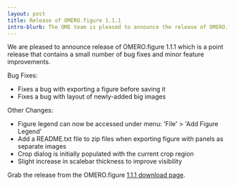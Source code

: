 ```yaml
---
layout: post
title: Release of OMERO.figure 1.1.1
intro-blurb: The OME team is pleased to announce the release of OMERO.figure 1.1.1.
---
```


We are pleased to announce release of OMERO.figure 1.1.1 which
is a point release that contains a small number of bug fixes and
minor feature improvements.

Bug Fixes:

 - Fixes a bug with exporting a figure before saving it
 - Fixes a bug with layout of newly-added big images

Other Changes:

 - Figure legend can now be accessed under menu: 'File' > 'Add Figure Legend'
 - Add a README.txt file to zip files when exporting figure with panels as separate images
 - Crop dialog is initially populated with the current crop region
 - Slight increase in scalebar thickness to improve visibility


Grab the release from the OMERO.figure [1.1.1 download page](https://downloads.openmicroscopy.org/figure/1.1.1/).
